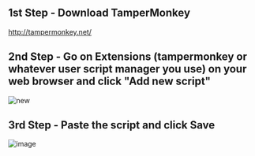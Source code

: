 ## 1st Step - Download TamperMonkey
http://tampermonkey.net/

## 2nd Step - Go on Extensions (tampermonkey or whatever user script manager you use) on your web browser and click "Add new script"
![new](https://github.com/liigmabalz/FakeRobuxDisplay/assets/148204291/d73b0da1-5db8-4885-a9ae-8f0954690226)

## 3rd Step - Paste the script and click Save
![image](https://github.com/liigmabalz/FakeRobuxDisplay/assets/148204291/ec954fe6-882f-46e4-9be6-bd683e278617)
